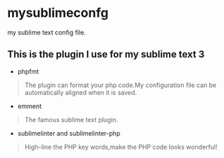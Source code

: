 # mysublimeconfg

my sublime text config file.

## This is the plugin I use for my sublime text 3

- phpfmt

> The plugin can format your php code.My configuration file can be automatically aligned when it is saved.

- emment

> The famous sublime text plugin.

- sublimelinter and sublimelinter-php

> High-line the PHP key words,make the PHP code looks wonderful!
